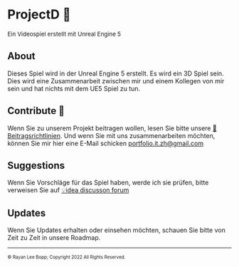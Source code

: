 # ProjectD 👾
<font size="2px">Ein Videospiel erstellt mit Unreal Engine 5</font>

## About 
Dieses Spiel wird in der Unreal Engine 5 erstellt. Es wird ein 3D Spiel sein. Dies wird eine Zusammenarbeit zwischen mir und einem Kollegen von mir sein und hat nichts mit dem UE5 Spiel zu tun.

## Contribute 🤝
Wenn Sie zu unserem Projekt beitragen wollen, lesen Sie bitte unsere [📒Beitragsrichtlinien](../CONTRIBUTING.md#submitting-pull-requests).
Und wenn Sie mit uns zusammenarbeiten möchten, können Sie mir hier eine E-Mail schicken <a href="mailto:portfolio.it.zh@gmail.com">portfolio.it.zh@gmail.com</a>

## Suggestions
Wenn Sie Vorschläge für das Spiel haben, werde ich sie prüfen, bitte verweisen Sie auf [💡idea discusson forum](https://github.com/CastouloLee/CheatRepo-Projects/discussions/3)

## Updates
Wenn Sie Updates erhalten oder einsehen möchten, schauen Sie bitte von Zeit zu Zeit in unsere Roadmap.


---
<font size="1px">&copy; Rayan Lee Bopp; Copyright 2022 All Rights Reserved.</font>
